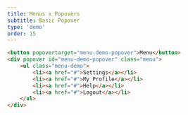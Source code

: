 ```yaml
---
title: Menus x Popovers
subtitle: Basic Popover
type: 'demo'
order: 15
---
```


<script>
  import BasicPopover from '$lib/demo/BasicPopover.svelte'
</script>

<BasicPopover />

```html
<button popovertarget="menu-demo-popover">Menu</button>
<div popover id="menu-demo-popover" class="menu">
	<ul class="menu-demo">
		<li><a href="#">Settings</a></li>
		<li><a href="#">My Profile</a></li>
		<li><a href="#">Help</a></li>
		<li><a href="#">Logout</a></li>
	</ul>
</div>
```

